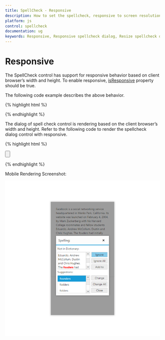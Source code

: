 ```yaml
---
title: SpellCheck - Responsive
description: How to set the spellcheck, responsive to screen resolutions
platform: js
control: spellcheck
documentation: ug
keywords: Responsive, Responsive spellcheck dialog, Resize spellcheck dialog
---
```

# Responsive

The SpellCheck control has support for responsive behavior based on client browser’s width and height. To enable responsive, [isResponsive](/api/js/ejspellcheck#members:isresponsive-isresponsive) property should be true.

The following code example describes the above behavior.

{% highlight html %}

<div id="SpellCheck"></div>
    
<script type="text/javascript">
    $(function () {
            $("#SpellCheck").ejSpellCheck({                
                dictionarySettings: {
                    dictionaryUrl: "http://js.syncfusion.com/demos/ejservices/api/SpellCheck/CheckWords",
                    customDictionaryUrl: "http://js.syncfusion.com/demos/ejservices/api/SpellCheck/AddToDictionary"
                },
                isResponsive: true
            });
        });      

</script>

{% endhighlight %}

The dialog of spell check control is rendering based on the client browser’s width and height. Refer to the following code to render the spellcheck dialog control with responsive.

{% highlight html %}

<div id="SpellCheck"></div>

<div>
     <input type="button" id="Spell" />
</div>

<script type="text/javascript">
    $(function () {
            $("#SpellCheck").ejSpellCheck({                
                dictionarySettings: {
                    dictionaryUrl: "http://js.syncfusion.com/demos/ejservices/api/SpellCheck/CheckWords",
                    customDictionaryUrl: "http://js.syncfusion.com/demos/ejservices/api/SpellCheck/AddToDictionary"
                },
                isResponsive: true
            });
    
            $("#Spell").ejButton({
                width: 100,
                height: 25,
                click: "showDialog",
                text: "Spell check"
            });
        });      
    
    function showDialog() {
        var spellObj = $("#SpellCheck").data("ejSpellCheck");
        spellObj.showInDialog();
    }

</script>

{% endhighlight %}

Mobile Rendering Screenshot:

![](Responsive_Images/Responsive_Image.png)